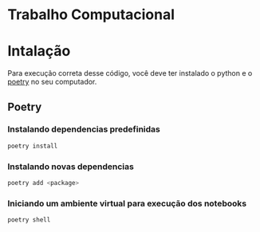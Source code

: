 # Trabalho Computacional

# Intalação

Para execução correta desse código, você deve ter instalado o python e o [poetry](https://python-poetry.org/) no seu computador.

## Poetry

### Instalando dependencias predefinidas
```sh
poetry install
```

### Instalando novas dependencias
```sh
poetry add <package>
```

### Iniciando um ambiente virtual para execução dos notebooks
```sh
poetry shell
```
